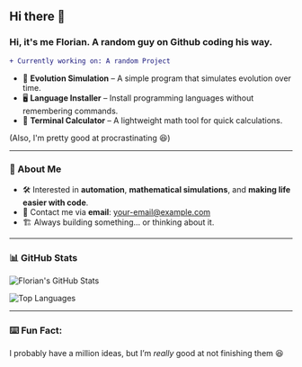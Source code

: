 ## Hi there 👋

### Hi, it's me Florian. A random guy on Github coding his way.  

```diff
+ Currently working on: A random Project
```
- 🧬 **Evolution Simulation** – A simple program that simulates evolution over time.
- 🖥️ **Language Installer** – Install programming languages without remembering commands.
- 🧮 **Terminal Calculator** – A lightweight math tool for quick calculations.

(Also, I'm pretty good at procrastinating 😆)

---

### 🚀 About Me
- 🛠 Interested in **automation**, **mathematical simulations**, and **making life easier with code**.
- 📩 Contact me via **email**: [your-email@example.com](mailto:your-email@example.com)
- 🏗️ Always building something… or thinking about it.  

---

### 📊 GitHub Stats  
![Florian's GitHub Stats](https://github-readme-stats.vercel.app/api?username=Autcoder&show_icons=true&theme=radical)

![Top Languages](https://github-readme-stats.vercel.app/api/top-langs/?username=Autcoder&layout=compact&theme=radical)

---

### ⌨️ Fun Fact:  
I probably have a million ideas, but I’m *really* good at not finishing them 😆


<!--
**Autcoder/Autcoder** is a ✨ _special_ ✨ repository because its `README.md` (this file) appears on your GitHub profile.

Here are some ideas to get you started:

- 🔭 I’m currently working on ...
- 🌱 I’m currently learning ...
- 👯 I’m looking to collaborate on ...
- 🤔 I’m looking for help with ...
- 💬 Ask me about ...
- 📫 How to reach me: ...
- 😄 Pronouns: ...
- ⚡ Fun fact: ...
-->
